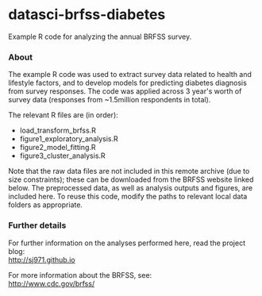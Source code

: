 # datasci-brfss-diabetes
Example R code for analyzing the annual BRFSS survey.

### About
The example R code was used to extract survey data related to health and lifestyle factors, and to develop models for predicting diabetes diagnosis from survey responses. The code was applied across 3 year's worth of survey data (responses from ~1.5million respondents in total). 

The relevant R files are (in order):
- load_transform_brfss.R
- figure1_exploratory_analysis.R
- figure2_model_fitting.R
- figure3_cluster_analysis.R

Note that the raw data files are not included in this remote archive (due to size constraints); these can be downloaded from the BRFSS website linked below. The preprocessed data, as well as analysis outputs and figures, are included here. To reuse this code, modify the paths to relevant local data folders as appropriate.

### Further details

For further information on the analyses performed here, read the project blog:                                
http://sj971.github.io

For more information about the BRFSS, see:                                                                  
http://www.cdc.gov/brfss/
